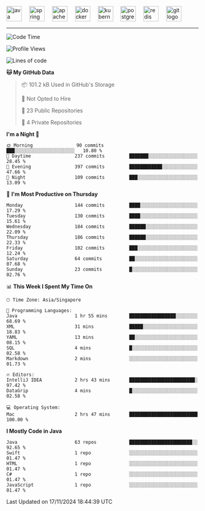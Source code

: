 <p align="left">
  <img src="https://cdn.jsdelivr.net/gh/devicons/devicon/icons/java/java-original.svg" height="40" alt="java logo"  />
  <img width="12" />
  <img src="https://cdn.jsdelivr.net/gh/devicons/devicon/icons/spring/spring-original.svg" height="40" alt="spring logo"  />
  <img width="12" />
  <img src="https://cdn.jsdelivr.net/gh/devicons/devicon/icons/apachekafka/apachekafka-original.svg" height="40" alt="apachekafka logo"  />
  <img width="12" />
  <img src="https://cdn.jsdelivr.net/gh/devicons/devicon/icons/docker/docker-original.svg" height="40" alt="docker logo"  />
  <img width="12" />
  <img src="https://cdn.jsdelivr.net/gh/devicons/devicon/icons/kubernetes/kubernetes-plain.svg" height="40" alt="kubernetes logo"  />
  <img width="12" />
  <img src="https://cdn.jsdelivr.net/gh/devicons/devicon/icons/postgresql/postgresql-original.svg" height="40" alt="postgresql logo"  />
  <img width="12" />
  <img src="https://cdn.jsdelivr.net/gh/devicons/devicon/icons/redis/redis-original.svg" height="40" alt="redis logo"  />
  <img width="12" />
  <img src="https://cdn.jsdelivr.net/gh/devicons/devicon/icons/git/git-original.svg" height="40" alt="git logo"  />
</p>


<!--<img src="https://media.giphy.com/media/LnQjpWaON8nhr21vNW/giphy.gif" width="60"> <em><b>I love connecting with different people</b> so if you want to say <b>hi, I'll be happy to meet you more!</b> 😊 </em> -->

---
<!--START_SECTION:waka-->
![Code Time](http://img.shields.io/badge/Code%20Time-2%2C151%20hrs%2037%20mins-blue)

![Profile Views](http://img.shields.io/badge/Profile%20Views-37-blue)

![Lines of code](https://img.shields.io/badge/From%20Hello%20World%20I%27ve%20Written-547.4%20thousand%20lines%20of%20code-blue)

**🐱 My GitHub Data** 

> 📦 101.2 kB Used in GitHub's Storage 
 > 
> 🚫 Not Opted to Hire
 > 
> 📜 23 Public Repositories 
 > 
> 🔑 4 Private Repositories 
 > 
**I'm a Night 🦉** 

```text
🌞 Morning                90 commits          ███░░░░░░░░░░░░░░░░░░░░░░   10.80 % 
🌆 Daytime                237 commits         ███████░░░░░░░░░░░░░░░░░░   28.45 % 
🌃 Evening                397 commits         ████████████░░░░░░░░░░░░░   47.66 % 
🌙 Night                  109 commits         ███░░░░░░░░░░░░░░░░░░░░░░   13.09 % 
```
📅 **I'm Most Productive on Thursday** 

```text
Monday                   144 commits         ████░░░░░░░░░░░░░░░░░░░░░   17.29 % 
Tuesday                  130 commits         ████░░░░░░░░░░░░░░░░░░░░░   15.61 % 
Wednesday                184 commits         ██████░░░░░░░░░░░░░░░░░░░   22.09 % 
Thursday                 186 commits         ██████░░░░░░░░░░░░░░░░░░░   22.33 % 
Friday                   102 commits         ███░░░░░░░░░░░░░░░░░░░░░░   12.24 % 
Saturday                 64 commits          ██░░░░░░░░░░░░░░░░░░░░░░░   07.68 % 
Sunday                   23 commits          █░░░░░░░░░░░░░░░░░░░░░░░░   02.76 % 
```


📊 **This Week I Spent My Time On** 

```text
🕑︎ Time Zone: Asia/Singapore

💬 Programming Languages: 
Java                     1 hr 55 mins        █████████████████░░░░░░░░   68.69 % 
XML                      31 mins             █████░░░░░░░░░░░░░░░░░░░░   18.83 % 
YAML                     13 mins             ██░░░░░░░░░░░░░░░░░░░░░░░   08.15 % 
SQL                      4 mins              █░░░░░░░░░░░░░░░░░░░░░░░░   02.58 % 
Markdown                 2 mins              ░░░░░░░░░░░░░░░░░░░░░░░░░   01.73 % 

🔥 Editors: 
IntelliJ IDEA            2 hrs 43 mins       ████████████████████████░   97.42 % 
DataGrip                 4 mins              █░░░░░░░░░░░░░░░░░░░░░░░░   02.58 % 

💻 Operating System: 
Mac                      2 hrs 47 mins       █████████████████████████   100.00 % 
```

**I Mostly Code in Java** 

```text
Java                     63 repos            ███████████████████████░░   92.65 % 
Swift                    1 repo              ░░░░░░░░░░░░░░░░░░░░░░░░░   01.47 % 
HTML                     1 repo              ░░░░░░░░░░░░░░░░░░░░░░░░░   01.47 % 
C#                       1 repo              ░░░░░░░░░░░░░░░░░░░░░░░░░   01.47 % 
JavaScript               1 repo              ░░░░░░░░░░░░░░░░░░░░░░░░░   01.47 % 
```




 Last Updated on 17/11/2024 18:44:39 UTC
<!--END_SECTION:waka-->


<!--
**SimakovIgor/SimakovIgor** is a ✨ _special_ ✨ repository because its `README.md` (this file) appears on your GitHub profile.

Here are some ideas to get you started:

- 🔭 I’m currently working on ...
- 🌱 I’m currently learning ...
- 👯 I’m looking to collaborate on ...
- 🤔 I’m looking for help with ...
- 💬 Ask me about ...
- 📫 How to reach me: ...
- 😄 Pronouns: ...
- ⚡ Fun fact: ...
-->
